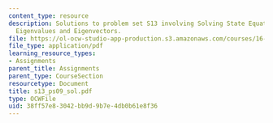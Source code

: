 ```yaml
---
content_type: resource
description: Solutions to problem set S13 involving Solving State Equations Using
  Eigenvalues and Eigenvectors.
file: https://ol-ocw-studio-app-production.s3.amazonaws.com/courses/16-01-unified-engineering-i-ii-iii-iv-fall-2005-spring-2006/38ff57e83042bb9d9b7e4db0b61e8f36_s13_ps09_sol.pdf
file_type: application/pdf
learning_resource_types:
- Assignments
parent_title: Assignments
parent_type: CourseSection
resourcetype: Document
title: s13_ps09_sol.pdf
type: OCWFile
uid: 38ff57e8-3042-bb9d-9b7e-4db0b61e8f36
---
```

